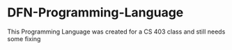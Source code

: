 # DFN-Programming-Language
This Programming Language was created for a CS 403 class and still needs some fixing
